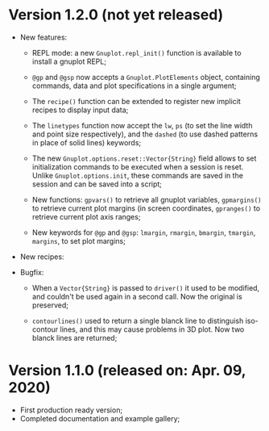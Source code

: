# Version 1.2.0 (not yet released)

- New features:
	* REPL mode: a new `Gnuplot.repl_init()` function is available to
      install a gnuplot REPL;

	* `@gp` and `@gsp` now accepts a `Gnuplot.PlotElements` object,
      containing commands, data and plot specifications in a single
      argument;

	* The `recipe()` function can be extended to register new implicit
      recipes to display input data;

	* The `linetypes` function now accept the `lw`, `ps` (to set the
      line width and point size respectively), and the `dashed` (to
      use dashed patterns in place of solid lines) keywords;

	* The new `Gnuplot.options.reset::Vector{String}` field allows to
      set initialization commands to be executed when a session is
      reset.  Unlike `Gnuplot.options.init`, these commands are saved
      in the session and can be saved into a script;

	* New functions: `gpvars()` to retrieve all gnuplot variables,
      `gpmargins()` to retrieve current plot margins (in screen
      coordinates, `gpranges()` to retrieve current plot axis ranges;
	
	* New keywords for `@gp` and `@gsp`: `lmargin`, `rmargin`,
      `bmargin`, `tmargin`, `margins`, to set plot margins;
	  
- New recipes:

- Bugfix:
	* When a `Vector{String}` is passed to `driver()` it used to be
	modified, and couldn't be used again in a second call.  Now the
	original is preserved;

	* `contourlines()` used to return a single blanck line to
	distinguish iso-contour lines, and this may cause problems in 3D
	plot.  Now two blanck lines are returned;


# Version 1.1.0 (released on: Apr. 09, 2020)

- First production ready version;
- Completed documentation and example gallery;
